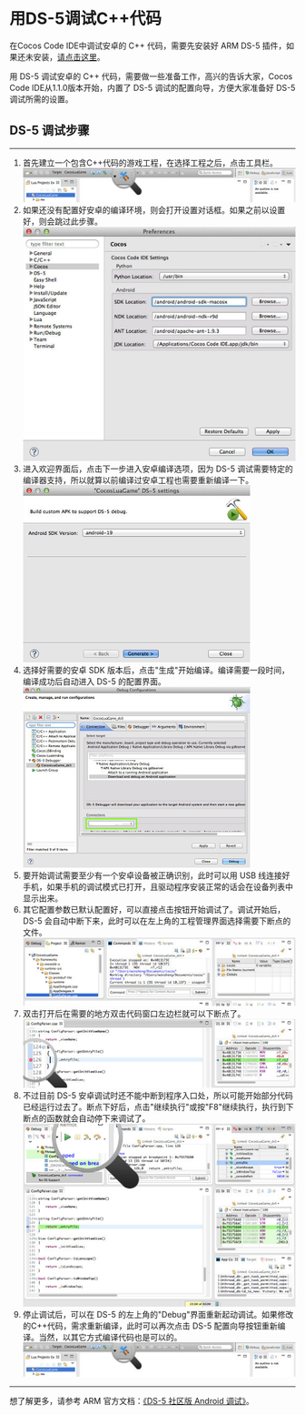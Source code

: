 # 用DS-5调试C++代码

在Cocos Code IDE中调试安卓的 C++ 代码，需要先安装好 ARM DS-5 插件，如果还未安装，[请点击这里](../zh.md)。

用 DS-5 调试安卓的 C++ 代码，需要做一些准备工作，高兴的告诉大家，Cocos Code IDE从1.1.0版本开始，内置了 DS-5 调试的配置向导，方便大家准备好 DS-5 调试所需的设置。

## DS-5 调试步骤

-------
1. 首先建立一个包含C++代码的游戏工程，在选择工程之后，点击工具栏。   
![](./res/ds-5-config-button.jpg)
2. 如果还没有配置好安卓的编译环境，则会打开设置对话框。如果之前以设置好，则会跳过此步骤。 
![](./res/ds-5-config-android.jpg)
3. 进入欢迎界面后，点击下一步进入安卓编译选项，因为 DS-5 调试需要特定的编译器支持，所以就算以前编译过安卓工程也需要重新编译一下。  
![](./res/ds-5-config-compile.jpg)
4. 选择好需要的安卓 SDK 版本后，点击"生成"开始编译。编译需要一段时间，编译成功后自动进入 DS-5 的配置界面。  
![](./res/ds-5-config-config.jpg)
5. 要开始调试需要至少有一个安卓设备被正确识别，此时可以用 USB 线连接好手机，如果手机的调试模式已打开，且驱动程序安装正常的话会在设备列表中显示出来。
6. 其它配置参数已默认配置好，可以直接点击按钮开始调试了。调试开始后，DS-5 会自动中断下来，此时可以在左上角的工程管理界面选择需要下断点的文件。  
![](./res/ds-5-project-view.jpg)
7. 双击打开后在需要的地方双击代码窗口左边栏就可以下断点了。  
![](./res/ds-5-code-view.jpg)
8. 不过目前 DS-5 安卓调试时还不能中断到程序入口处，所以可能开始部分代码已经运行过去了。断点下好后，点击"继续执行"或按"F8"继续执行，执行到下断点的函数就会自动停下来调试了。  
![](./res/ds-5-run-button.jpg)
9. 停止调试后，可以在 DS-5 的左上角的"Debug"界面重新起动调试。如果修改的C++代码，需求重新编译，此时可以再次点击 DS-5 配置向导按钮重新编译。当然，以其它方式编译代码也是可以的。  
![](./res/ds-5-config-button.jpg)

----------

想了解更多，请参考 ARM 官方文档：[《DS-5 社区版 Android 调试》](http://ds.arm.com/zh-cn/developer-resources/tutorials/android-native-app-debug-tutorial/)。


